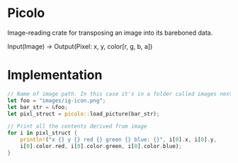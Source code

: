 # Picolo
Image-reading crate for transposing an image into its bareboned data. 

Input(Image) -> Output(Pixel: x, y, color[r, g, b, a])

# Implementation

```rust
// Name of image path. In this case it's in a folder called images next to src
let foo = "images/ig-icon.png"; 
let bar_str = &foo;
let pixl_struct = picolo::load_picture(bar_str);

// Print all the contents derived from image
for i in pixl_struct {
    println!("x {} y {} red {} green {} blue: {}", i[0].x, i[0].y, 
    i[0].color.red, i[0].color.green, i[0].color.blue);
}
```
